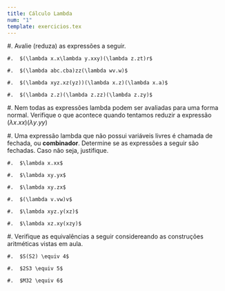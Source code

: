 ```yaml
---
title: Cálculo Lambda
num: "1"
template: exercicios.tex
---
```


#.  Avalie (reduza) as expressões a seguir.

    #.  $(\lambda x.x\lambda y.xxy)(\lambda z.zt)r$

    #.  $(\lambda abc.cba)zz(\lambda wv.w)$

    #.  $(\lambda xyz.xz(yz))(\lambda x.z)(\lambda x.a)$

    #.  $(\lambda z.z)(\lambda z.zz)(\lambda z.zy)$

#.  Nem todas as expressões lambda podem ser avaliadas para uma forma normal. Verifique o que acontece quando tentamos reduzir a expressão $(\lambda x.xx)(\lambda y.yy)$

#.  Uma expressão lambda que não possui variáveis livres é chamada de fechada, ou **combinador**. Determine se as expressões a seguir são fechadas. Caso não seja, justifique.

    #.  $\lambda x.xx$

    #.  $\lambda xy.yx$

    #.  $\lambda xy.zx$

    #.  $(\lambda v.vw)v$

    #.  $\lambda xyz.y(xz)$

    #.  $\lambda xz.xy(xzy)$

#.  Verifique as equivalências a seguir considereando as construções aritméticas vistas em aula.

    #.  $S(S2) \equiv 4$

    #.  $2S3 \equiv 5$

    #.  $M32 \equiv 6$
